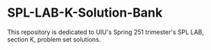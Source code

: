 # SPL-LAB-K-Solution-Bank
This repository is dedicated to UIU's Spring 251 trimester's SPL LAB, section K, problem set solutions. 
